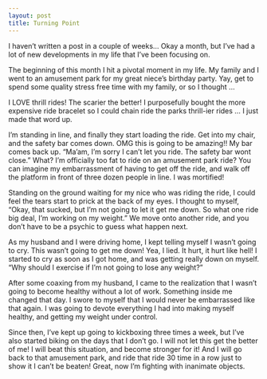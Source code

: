 ```yaml
---
layout: post
title: Turning Point
---
```


I haven’t written a post in a couple of weeks… Okay a month, but I’ve had a lot of new developments in my life that I’ve been focusing on.

The beginning of this month I hit a pivotal moment in my life. My family and I went to an amusement park for my great niece’s birthday party. Yay, get to spend some quality stress free time with my family, or so I thought … <!--more-->

I LOVE thrill rides! The scarier the better! I purposefully bought the more expensive ride bracelet so I could chain ride the parks thrill-ier rides … I just made that word up. 

I’m standing in line, and finally they start loading the ride. Get into my chair, and the safety bar comes down. OMG this is going to be amazing!! My bar comes back up. “Ma’am, I’m sorry I can’t let you ride. The safety bar wont close.” What? I’m officially too fat to ride on an amusement park ride? You can imagine my embarrassment of having to get off the ride, and walk off the platform in front of three dozen people in line. I was mortified!

Standing on the ground waiting for my nice who was riding the ride, I could feel the tears start to prick at the back of my eyes. I thought to myself, “Okay, that sucked, but I’m not going to let it get me down. So what one ride big deal, I’m working on my weight.” We move onto another ride, and you don’t have to be a psychic to guess what happen next.

As my husband and I were driving home, I kept telling myself I wasn’t going to cry. This wasn’t going to get me down! Yea, I lied. It hurt, it hurt like hell! I started to cry as soon as I got home, and was getting really down on myself. “Why should I exercise if I’m not going to lose any weight?”

After some coaxing from my husband, I came to the realization that I wasn’t going to become healthy without a lot of work. Something inside me changed that day. I swore to myself that I would never be embarrassed like that again. I was going to devote everything I had into making myself healthy, and getting my weight under control. 

Since then, I’ve kept up going to kickboxing three times a week, but I’ve also started biking on the days that I don’t go. I will not let this get the better of me! I will beat this situation, and become stronger for it! And I will go back to that amusement park, and ride that ride 30 time in a row just to show it I can’t be beaten! Great, now I’m fighting with inanimate objects.
